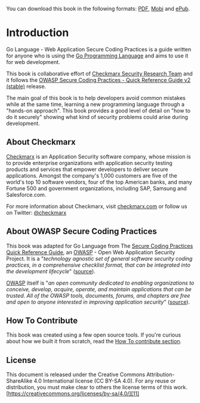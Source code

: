 You can download this book in the following formats: [PDF][12], [Mobi][13] and
[ePub][14].

# Introduction

Go Language - Web Application Secure Coding Practices is a guide written for
anyone who is using the [Go Programming Language][1] and aims to use it for web
development.

This book is collaborative effort of [Checkmarx Security Research Team][2] and
it follows the
[OWASP Secure Coding Practices - Quick Reference Guide v2 (stable)][3] release.

The main goal of this book is to help developers avoid common mistakes while at
the same time, learning a new programming language through a
"hands-on approach".
This book provides a good level of detail on "how to do it securely" showing
what kind of security problems could arise during development.

## About Checkmarx

[Checkmarx][2] is an Application Security software company, whose mission is to
provide enterprise organizations with application security testing products
and services that empower developers to deliver secure applications. Amongst
the company's 1,000 customers are five of the world's top 10 software vendors,
four of the top American banks, and many Fortune 500 and government
organizations, including SAP, Samsung and Salesforce.com.

For more information about Checkmarx, visit [checkmarx.com][2]
or follow us on Twitter: [@checkmarx][7]

## About OWASP Secure Coding Practices

This book was adapted for Go Language from The [Secure Coding Practices Quick Reference Guide][3], an [OWASP][4] - Open
Web Application Security Project. It is a "_technology agnostic set of
general software security coding practices, in a comprehensive checklist
format, that can be integrated into the development lifecycle_" ([source][3]).

[OWASP][4] itself is "_an open community dedicated to enabling organizations to
conceive, develop, acquire, operate, and maintain applications that can be
trusted. All of the OWASP tools, documents, forums, and chapters are free and
open to anyone interested in improving application security_" ([source][5]).

## How To Contribute

This book was created using a few open source tools.
If you're curious about how we built it from scratch, read the
[How To contribute section][6].

## License

This document is released under the Creative Commons Attribution-ShareAlike 4.0 International license (CC BY-SA 4.0). For any reuse or
distribution, you must make clear to others the license terms of this work.
[https://creativecommons.org/licenses/by-sa/4.0/][11]



[1]: https://golang.org
[2]: http://chkmrx.co/2sffXFr
[3]: https://www.owasp.org/index.php/OWASP_Secure_Coding_Practices_-_Quick_Reference_Guide
[4]: https://www.owasp.org
[5]: https://www.owasp.org/index.php/About_OWASP
[6]: src/howto-contribute.md
[7]: https://www.twitter.com/checkmarx
[8]: https://www.gitbook.com/
[9]: https://checkmarx.gitbooks.io/go-scp/
[10]: https://www.gitbook.com/book/checkmarx/go-scp/
[11]: https://creativecommons.org/licenses/by-sa/4.0/
[12]: dist/go-webapp-scp.pdf
[13]: dist/go-webapp-scp.mobi
[14]: dist/go-webapp-scp.epub
